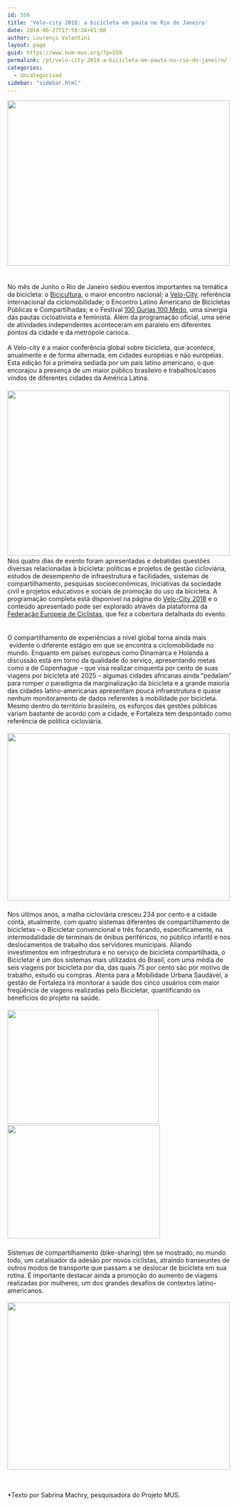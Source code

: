 ```yaml
---
id: 559
title: 'Velo-city 2018: a bicicleta em pauta no Rio de Janeiro'
date: 2018-06-27T17:59:34+01:00
author: Lourenço Valentini
layout: page
guid: https://www.hum-mus.org/?p=559
permalink: /pt/velo-city-2018-a-bicicleta-em-pauta-no-rio-de-janeiro/
categories:
  - Uncategorised
sidebar: "sidebar.html"
---
```

<span style="font-weight: 400;"><img class="wp-image-574 aligncenter" src="/wp-content/uploads/2018/06/IMG_20180612_110526-1.jpg?resize=500%2C370&#038;ssl=1" alt="" width="500" height="370" srcset="/wp-content/uploads/2018/06/IMG_20180612_110526-1.jpg?resize=300%2C222&ssl=1 300w, /wp-content/uploads/2018/06/IMG_20180612_110526-1.jpg?resize=768%2C568&ssl=1 768w, /wp-content/uploads/2018/06/IMG_20180612_110526-1.jpg?resize=1024%2C758&ssl=1 1024w, /wp-content/uploads/2018/06/IMG_20180612_110526-1.jpg?w=2000&ssl=1 2000w, /wp-content/uploads/2018/06/IMG_20180612_110526-1.jpg?w=3000&ssl=1 3000w" sizes="(max-width: 500px) 100vw, 500px" data-recalc-dims="1" />      </span>

#### <span style="font-weight: 400;">No mês de Junho o Rio de Janeiro sediou eventos importantes na temática da bicicleta: o </span>[<span style="font-weight: 400;">Bicicultura</span>](http://bicicultura.rio/)<span style="font-weight: 400;">, o maior encontro nacional; a </span>[<span style="font-weight: 400;">Velo-City</span>](https://www.velo-city2018.rio/)<span style="font-weight: 400;">, referência internacional da ciclomobilidade; o Encontro Latino Americano de Bicicletas Públicas e Compartilhadas; e o Festival </span>[<span style="font-weight: 400;">100 Gurias 100 Medo</span>](https://vimeo.com/258695479)<span style="font-weight: 400;">, uma sinergia das pautas cicloativista e feminista. Além da programação oficial, uma série de atividades independentes aconteceram em paralelo em diferentes pontos da cidade e da metrópole carioca.</span><span style="font-weight: 400;"><br /> </span><span style="font-weight: 400;"><br /> </span><span style="font-weight: 400;">A Velo-city é a maior conferência global sobre bicicleta, que acontece, anualmente e de forma alternada, em cidades européias e não européias. Esta edição foi a primeira sediada por um país latino americano, o que encorajou a presença de um maior público brasileiro e trabalhos/casos vindos de diferentes cidades da América Latina.</span>

#### <span style="font-weight: 400;"><img class="wp-image-579 aligncenter" src="/wp-content/uploads/2018/06/IMG_20180614_144940-1.jpg?resize=500%2C370&#038;ssl=1" alt="" width="500" height="370" srcset="/wp-content/uploads/2018/06/IMG_20180614_144940-1.jpg?resize=300%2C222&ssl=1 300w, /wp-content/uploads/2018/06/IMG_20180614_144940-1.jpg?resize=768%2C568&ssl=1 768w, /wp-content/uploads/2018/06/IMG_20180614_144940-1.jpg?resize=1024%2C758&ssl=1 1024w, /wp-content/uploads/2018/06/IMG_20180614_144940-1.jpg?w=2000&ssl=1 2000w, /wp-content/uploads/2018/06/IMG_20180614_144940-1.jpg?w=3000&ssl=1 3000w" sizes="(max-width: 500px) 100vw, 500px" data-recalc-dims="1" /></span><span style="font-weight: 400;"><br /> </span><span style="font-weight: 400;">Nos quatro dias de evento foram apresentadas e debatidas questões diversas relacionadas à bicicleta: políticas e projetos de gestão cicloviária, estudos de desempenho de infraestrutura e facilidades, sistemas de compartilhamento, pesquisas socioeconômicas, iniciativas da sociedade civil e projetos educativos e sociais de promoção do uso da bicicleta. A programação completa está disponível na página do <a href="http://www.velo-city2018.rio/copia-program">Velo-City 2018</a> e o conteúdo apresentado pode ser explorado através da plataforma da <a href="http://ecf.com/news-and-events/news">Federação Europeia de Ciclistas</a>, que fez a cobertura detalhada do evento.</span>

#### <span style="font-weight: 400;"><br /> </span><span style="font-weight: 400;">O compartilhamento de experiências a nível global torna ainda mais  evidente o diferente estágio em que se encontra a ciclomobilidade no mundo. Enquanto em países europeus como Dinamarca e Holanda a discussão está em torno da qualidade do serviço, apresentando metas como a de Copenhague &#8211; que visa realizar cinquenta por cento de suas viagens por bicicleta até 2025 &#8211; algumas cidades africanas ainda “pedalam&#8221; para romper o paradigma da marginalização da bicicleta e a grande maioria das cidades latino-americanas apresentam pouca infraestrutura e quase nenhum monitoramento de dados referentes à mobilidade por bicicleta. Mesmo dentro do território brasileiro, os esforços das gestões públicas variam bastante de acordo com a cidade, e Fortaleza tem despontado como referência de política cicloviária. </span>

<span style="font-weight: 400;"><img class="wp-image-578 aligncenter" src="/wp-content/uploads/2018/06/IMG_20180613_113126-1.jpg?resize=500%2C375&#038;ssl=1" alt="" width="500" height="375" srcset="/wp-content/uploads/2018/06/IMG_20180613_113126-1.jpg?resize=300%2C225&ssl=1 300w, /wp-content/uploads/2018/06/IMG_20180613_113126-1.jpg?resize=768%2C576&ssl=1 768w, /wp-content/uploads/2018/06/IMG_20180613_113126-1.jpg?resize=1024%2C768&ssl=1 1024w, /wp-content/uploads/2018/06/IMG_20180613_113126-1.jpg?w=2000&ssl=1 2000w, /wp-content/uploads/2018/06/IMG_20180613_113126-1.jpg?w=3000&ssl=1 3000w" sizes="(max-width: 500px) 100vw, 500px" data-recalc-dims="1" /></span>

#### <span style="font-weight: 400;">Nos últimos anos, a malha cicloviária cresceu 234 por cento e a cidade conta, atualmente, com quatro sistemas diferentes de compartilhamento de bicicletas &#8211; o Bicicletar </span><span style="font-weight: 400;">convencional e três focando, especificamente, na intermodalidade de terminais de ônibus periféricos, no público infantil e nos deslocamentos de trabalho dos servidores municipais. Aliando investimentos em infraestrutura e no serviço de bicicleta compartilhada, o Bicicletar </span><span style="font-weight: 400;">é um dos sistemas mais utilizados do Brasil, com uma média de seis viagens por bicicleta por dia, das quais 75 por cento são por motivo de trabalho, estudo ou compras. Atenta para a Mobilidade Urbana Saudável, a gestão de Fortaleza irá monitorar a saúde dos cinco usuários com maior freqüência de viagens realizadas pelo Bicicletar</span><span style="font-weight: 400;">, quantificando os benefícios do projeto na saúde.</span>

<span style="font-weight: 400;"><img class="alignnone wp-image-576" src="/wp-content/uploads/2018/06/IMG_20180612_171535-1.jpg?resize=340%2C255&#038;ssl=1" alt="" width="340" height="255" srcset="/wp-content/uploads/2018/06/IMG_20180612_171535-1.jpg?resize=300%2C225&ssl=1 300w, /wp-content/uploads/2018/06/IMG_20180612_171535-1.jpg?resize=768%2C576&ssl=1 768w, /wp-content/uploads/2018/06/IMG_20180612_171535-1.jpg?resize=1024%2C768&ssl=1 1024w, /wp-content/uploads/2018/06/IMG_20180612_171535-1.jpg?w=2000&ssl=1 2000w, /wp-content/uploads/2018/06/IMG_20180612_171535-1.jpg?w=3000&ssl=1 3000w" sizes="(max-width: 340px) 100vw, 340px" data-recalc-dims="1" />   <img class="alignnone wp-image-575" src="/wp-content/uploads/2018/06/IMG_20180612_141932-1.jpg?resize=343%2C254&#038;ssl=1" alt="" width="343" height="254" srcset="/wp-content/uploads/2018/06/IMG_20180612_141932-1.jpg?resize=300%2C222&ssl=1 300w, /wp-content/uploads/2018/06/IMG_20180612_141932-1.jpg?resize=768%2C568&ssl=1 768w, /wp-content/uploads/2018/06/IMG_20180612_141932-1.jpg?resize=1024%2C758&ssl=1 1024w, /wp-content/uploads/2018/06/IMG_20180612_141932-1.jpg?w=2000&ssl=1 2000w, /wp-content/uploads/2018/06/IMG_20180612_141932-1.jpg?w=3000&ssl=1 3000w" sizes="(max-width: 343px) 100vw, 343px" data-recalc-dims="1" /></span>

#### <span style="font-weight: 400;">Sistemas de compartilhamento (bike-sharing) têm se mostrado, no mundo todo, um catalisador da adesão por novos ciclistas, atraindo transeuntes de outros modos de transporte que passam a se deslocar de bicicleta em sua rotina. É importante destacar ainda a promoção do aumento de viagens realizadas por mulheres, um dos grandes desafios de contextos latino-americanos.</span>

<span style="font-weight: 400;"><img class="wp-image-577 aligncenter" src="/wp-content/uploads/2018/06/IMG_20180612_173250-1.jpg?resize=500%2C375&#038;ssl=1" alt="" width="500" height="375" srcset="/wp-content/uploads/2018/06/IMG_20180612_173250-1.jpg?resize=300%2C225&ssl=1 300w, /wp-content/uploads/2018/06/IMG_20180612_173250-1.jpg?resize=768%2C576&ssl=1 768w, /wp-content/uploads/2018/06/IMG_20180612_173250-1.jpg?resize=1024%2C768&ssl=1 1024w, /wp-content/uploads/2018/06/IMG_20180612_173250-1.jpg?w=2000&ssl=1 2000w, /wp-content/uploads/2018/06/IMG_20180612_173250-1.jpg?w=3000&ssl=1 3000w" sizes="(max-width: 500px) 100vw, 500px" data-recalc-dims="1" /></span>

&nbsp;

*Texto por Sabrina Machry, pesquisadora do Projeto MUS.